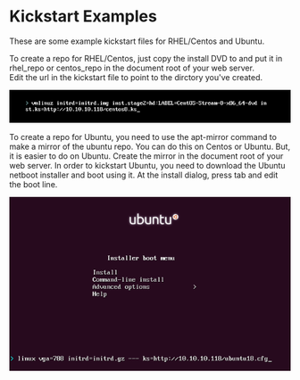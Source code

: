 # Kickstart Examples

These are some example kickstart files for RHEL/Centos and Ubuntu.

To create a repo for RHEL/Centos, just copy the install DVD to and put it in rhel_repo or centos_repo in the document root of your web server.  
Edit the url in the kickstart file to point to the dirctory you've created.

![Kickstart Via RHEL/Centos Boot Prompt](images/centos_kickstart.png?raw=true "Kickstart Via RHEL/Centos Boot Prompt")

To create a repo for Ubuntu, you need to use the apt-mirror command to make a mirror of the ubuntu repo. You can do this on Centos or Ubuntu. But,
it is easier to do on Ubuntu.  Create the mirror in the document root of your web server. In order to kickstart Ubuntu, you need to download 
the Ubuntu netboot installer and boot using it.  At the install dialog, press tab and edit the boot line.


![Kickstart Via Ubuntu Boot Prompt](images/ubuntu_kickstart.png?raw=true "Kickstart Via Ubuntu Boot Prompt")
